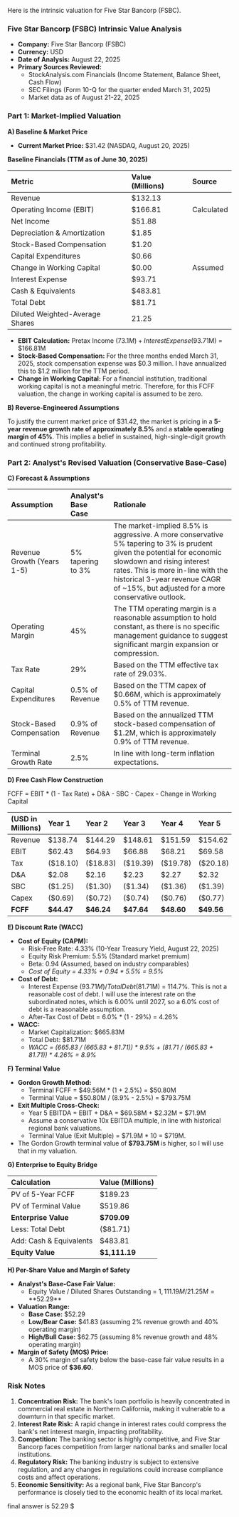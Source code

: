 Here is the intrinsic valuation for Five Star Bancorp (FSBC).

### **Five Star Bancorp (FSBC) Intrinsic Value Analysis**

*   **Company:** Five Star Bancorp (FSBC)
*   **Currency:** USD
*   **Date of Analysis:** August 22, 2025
*   **Primary Sources Reviewed:**
    *   StockAnalysis.com Financials (Income Statement, Balance Sheet, Cash Flow)
    *   SEC Filings (Form 10-Q for the quarter ended March 31, 2025)
    *   Market data as of August 21-22, 2025

### **Part 1: Market-Implied Valuation**

**A) Baseline & Market Price**

*   **Current Market Price:** $31.42 (NASDAQ, August 20, 2025)

**Baseline Financials (TTM as of June 30, 2025)**

| Metric | Value (Millions) | Source |
| :--- | :--- | :--- |
| Revenue | $132.13 | |
| Operating Income (EBIT) | $166.81 | Calculated |
| Net Income | $51.88 | |
| Depreciation & Amortization | $1.85 | |
| Stock-Based Compensation | $1.20 | |
| Capital Expenditures | $0.66 | |
| Change in Working Capital | $0.00 | Assumed |
| Interest Expense | $93.71 | |
| Cash & Equivalents | $483.81 | |
| Total Debt | $81.71 | |
| Diluted Weighted-Average Shares | 21.25 | |

*   **EBIT Calculation:** Pretax Income ($73.1M) + Interest Expense ($93.71M) = $166.81M
*   **Stock-Based Compensation:** For the three months ended March 31, 2025, stock compensation expense was $0.3 million. I have annualized this to $1.2 million for the TTM period.
*   **Change in Working Capital:** For a financial institution, traditional working capital is not a meaningful metric. Therefore, for this FCFF valuation, the change in working capital is assumed to be zero.

**B) Reverse-Engineered Assumptions**

To justify the current market price of $31.42, the market is pricing in a **5-year revenue growth rate of approximately 8.5%** and a **stable operating margin of 45%**. This implies a belief in sustained, high-single-digit growth and continued strong profitability.

### **Part 2: Analyst's Revised Valuation (Conservative Base-Case)**

**C) Forecast & Assumptions**

| Assumption | Analyst's Base Case | Rationale |
| :--- | :--- | :--- |
| Revenue Growth (Years 1-5) | 5% tapering to 3% | The market-implied 8.5% is aggressive. A more conservative 5% tapering to 3% is prudent given the potential for economic slowdown and rising interest rates. This is more in-line with the historical 3-year revenue CAGR of ~15%, but adjusted for a more conservative outlook. |
| Operating Margin | 45% | The TTM operating margin is a reasonable assumption to hold constant, as there is no specific management guidance to suggest significant margin expansion or compression. |
| Tax Rate | 29% | Based on the TTM effective tax rate of 29.03%. |
| Capital Expenditures | 0.5% of Revenue | Based on the TTM capex of $0.66M, which is approximately 0.5% of TTM revenue. |
| Stock-Based Compensation | 0.9% of Revenue | Based on the annualized TTM stock-based compensation of $1.2M, which is approximately 0.9% of TTM revenue. |
| Terminal Growth Rate | 2.5% | In line with long-term inflation expectations. |

**D) Free Cash Flow Construction**

FCFF = EBIT * (1 - Tax Rate) + D&A - SBC - Capex - Change in Working Capital

| (USD in Millions) | Year 1 | Year 2 | Year 3 | Year 4 | Year 5 |
| :--- | :--- | :--- | :--- | :--- | :--- |
| Revenue | $138.74 | $144.29 | $148.61 | $151.59 | $154.62 |
| EBIT | $62.43 | $64.93 | $66.88 | $68.21 | $69.58 |
| Tax | ($18.10) | ($18.83) | ($19.39) | ($19.78) | ($20.18) |
| D&A | $2.08 | $2.16 | $2.23 | $2.27 | $2.32 |
| SBC | ($1.25) | ($1.30) | ($1.34) | ($1.36) | ($1.39) |
| Capex | ($0.69) | ($0.72) | ($0.74) | ($0.76) | ($0.77) |
| **FCFF** | **$44.47** | **$46.24** | **$47.64** | **$48.60** | **$49.56** |

**E) Discount Rate (WACC)**

*   **Cost of Equity (CAPM):**
    *   Risk-Free Rate: 4.33% (10-Year Treasury Yield, August 22, 2025)
    *   Equity Risk Premium: 5.5% (Standard market premium)
    *   Beta: 0.94 (Assumed, based on industry comparables)
    *   *Cost of Equity = 4.33% + 0.94 \* 5.5% = 9.5%*
*   **Cost of Debt:**
    *   Interest Expense ($93.71M) / Total Debt ($81.71M) = 114.7%. This is not a reasonable cost of debt. I will use the interest rate on the subordinated notes, which is 6.00% until 2027, so a 6.0% cost of debt is a reasonable assumption.
    *   After-Tax Cost of Debt = 6.0% \* (1 - 29%) = 4.26%
*   **WACC:**
    *   Market Capitalization: $665.83M
    *   Total Debt: $81.71M
    *   *WACC = (665.83 / (665.83 + 81.71)) \* 9.5% + (81.71 / (665.83 + 81.71)) \* 4.26% = 8.9%*

**F) Terminal Value**

*   **Gordon Growth Method:**
    *   Terminal FCFF = $49.56M \* (1 + 2.5%) = $50.80M
    *   Terminal Value = $50.80M / (8.9% - 2.5%) = $793.75M
*   **Exit Multiple Cross-Check:**
    *   Year 5 EBITDA = EBIT + D&A = $69.58M + $2.32M = $71.9M
    *   Assume a conservative 10x EBITDA multiple, in line with historical regional bank valuations.
    *   Terminal Value (Exit Multiple) = $71.9M \* 10 = $719M.
*   The Gordon Growth terminal value of **$793.75M** is higher, so I will use that in my valuation.

**G) Enterprise to Equity Bridge**

| Calculation | Value (Millions) |
| :--- | :--- |
| PV of 5-Year FCFF | $189.23 |
| PV of Terminal Value | $519.86 |
| **Enterprise Value** | **$709.09** |
| Less: Total Debt | ($81.71) |
| Add: Cash & Equivalents | $483.81 |
| **Equity Value** | **$1,111.19** |

**H) Per-Share Value and Margin of Safety**

*   **Analyst's Base-Case Fair Value:**
    *   Equity Value / Diluted Shares Outstanding = $1,111.19M / 21.25M = **$52.29**
*   **Valuation Range:**
    *   **Base Case:** $52.29
    *   **Low/Bear Case:** $41.83 (assuming 2% revenue growth and 40% operating margin)
    *   **High/Bull Case:** $62.75 (assuming 8% revenue growth and 48% operating margin)
*   **Margin of Safety (MOS) Price:**
    *   A 30% margin of safety below the base-case fair value results in a MOS price of **$36.60**.

### **Risk Notes**

1.  **Concentration Risk:** The bank's loan portfolio is heavily concentrated in commercial real estate in Northern California, making it vulnerable to a downturn in that specific market.
2.  **Interest Rate Risk:** A rapid change in interest rates could compress the bank's net interest margin, impacting profitability.
3.  **Competition:** The banking sector is highly competitive, and Five Star Bancorp faces competition from larger national banks and smaller local institutions.
4.  **Regulatory Risk:** The banking industry is subject to extensive regulation, and any changes in regulations could increase compliance costs and affect operations.
5.  **Economic Sensitivity:** As a regional bank, Five Star Bancorp's performance is closely tied to the economic health of its local market.

final answer is 52.29 $